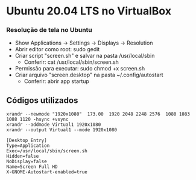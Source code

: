 # Ubuntu 20.04 LTS no VirtualBox

### Resolução de tela no Ubuntu
- Show Applications -> Settings -> Displays -> Resolution
- Abrir editor como root: sudo gedit
- Criar script "screen.sh" e salvar na pasta /usr/local/sbin
  - Conferir: cat /usr/local/sbin/screen.sh
- Permissão para executar: sudo chmod +x screen.sh
- Criar arquivo "screen.desktop" na pasta ~/.config/autostart
  - Conferir: abrir app startup

## Códigos utilizados

```
xrandr --newmode "1920x1080"  173.00  1920 2048 2248 2576  1080 1083 1088 1120 -hsync +vsync
xrandr --addmode Virtual1 1920x1080
xrandr --output Virtual1 --mode 1920x1080
```

```
[Desktop Entry]
Type=Application
Exec=/usr/local/sbin/screen.sh
Hidden=false
NoDisplay=false
Name=Screen Full HD
X-GNOME-Autostart-enabled=true
```
